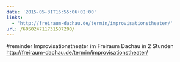 ```yaml
---
date: '2015-05-31T16:55:06+02:00'
links:
  - 'http://freiraum-dachau.de/termin/improvisationstheater/'
url: /605024711731507200/
---
```

#reminder Improvisationstheater im Freiraum Dachau in 2 Stunden http://freiraum-dachau.de/termin/improvisationstheater/
